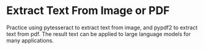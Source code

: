 # Extract Text From Image or PDF

Practice using pytesseract to extract text from image, and pypdf2 to extract text from pdf.
The result text can be applied to large language models for many applications.
